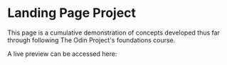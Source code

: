 # Landing Page Project

This page is a cumulative demonstration of concepts developed thus far through following The Odin Project's foundations course.

A live preview can be accessed here: 